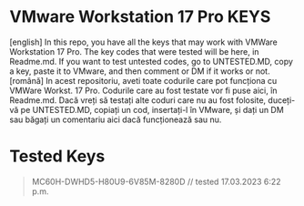 # VMware Workstation 17 Pro KEYS
[english] In this repo, you have all the keys that may work with VMWare Workstation 17 Pro. The key codes that were tested will be here, in Readme.md. If you want to test untested codes, go to UNTESTED.MD, copy a key, paste it to VMware, and then comment or DM if it works or not.
[română] In acest repositoriu, aveti toate codurile care pot funcționa cu VMWare Workst. 17 Pro. Codurile care au fost testate vor fi puse aici, în Readme.md. Dacă vreți să testați alte coduri care nu au fost folosite, duceți-vă pe UNTESTED.MD, copiați un cod, insertați-l în VMware, și dați un DM sau băgați un comentariu aici dacă funcționează sau nu.

# Tested Keys
> MC60H-DWHD5-H80U9-6V85M-8280D  // tested 17.03.2023 6:22 p.m.
